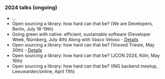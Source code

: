 ### 2024 talks (ongoing)

* ...
* Open sourcing a library: how hard can that be? (We are Developers, Berlin, July 18-19th)
* Going green with native: efficient, sustainable software (Developer Week, Nürnberg, July 4th) Along with Vasco Veloso - [Details](https://www.developer-week.de/programm/#/talk/going-green-with-native-efficient-sustainable-software)
* Open sourcing a library: how hard can that be? (Voxxed Trieste, May 30th) - [Details](https://voxxeddays.com/trieste/schedule/talk/?id=3263)
* Open sourcing a library: how hard can that be? (JCON 2024, Köln, May 16th)
* Open sourcing a library: how hard can that be? (ING backend meetup, Leeuwarden/online, April 11th)
